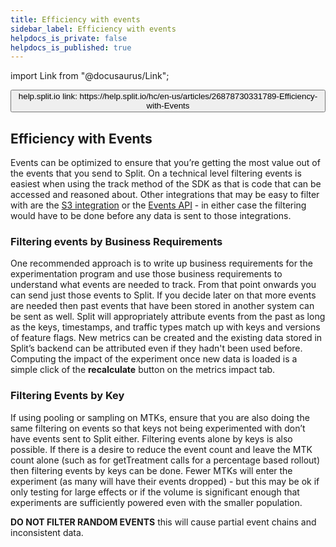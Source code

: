 ```yaml
---
title: Efficiency with events
sidebar_label: Efficiency with events
helpdocs_is_private: false
helpdocs_is_published: true
---
```


import Link from "@docusaurus/Link";

<p>
  <button style={{borderRadius:'8px', border:'1px', fontFamily:'Courier New', fontWeight:'800', textAlign:'left'}}> help.split.io link: https://help.split.io/hc/en-us/articles/26878730331789-Efficiency-with-Events </button>
</p>

## Efficiency with Events

Events can be optimized to ensure that you’re getting the most value out of the events that you send to Split. On a technical level filtering events is easiest when using the track method of the SDK as that is code that can be accessed and reasoned about. Other integrations that may be easy to filter with are the [S3 integration](https://help.split.io/hc/en-us/articles/360053674072-Amazon-S3) or the [Events API](https://docs.split.io/reference/events-overview) - in either case the filtering would have to be done before any data is sent to those integrations.

### Filtering events by Business Requirements

One recommended approach is to write up business requirements for the experimentation program and use those business requirements to understand what events are needed to track. From that point onwards you can send just those events to Split. If you decide later on that more events are needed then past events that have been stored in another system can be sent as well. Split will appropriately attribute events from the past as long as the keys, timestamps, and traffic types match up with keys and versions of feature flags. New metrics can be created and the existing data stored in Split’s backend can be attributed even if they hadn't been used before. Computing the impact of the experiment once new data is loaded is a simple click of the **recalculate** button on the metrics impact tab.

### Filtering Events by Key

If using pooling or sampling on MTKs, ensure that you are also doing the same filtering on events so that keys not being experimented with don’t have events sent to Split either. Filtering events alone by keys is also possible. If there is a desire to reduce the event count and leave the MTK count alone (such as for getTreatment calls for a percentage based rollout) then filtering events by keys can be done. Fewer MTKs will enter the experiment (as many will have their events dropped) - but this may be ok if only testing for large effects or if the volume is significant enough that experiments are sufficiently powered even with the smaller population.

**DO NOT FILTER RANDOM EVENTS** this will cause partial event chains and inconsistent data.

